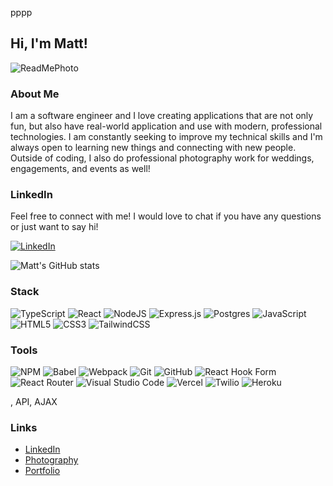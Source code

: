 pppp

## Hi, I'm Matt!
![ReadMePhoto](https://user-images.githubusercontent.com/113474295/224591655-dd427c4d-686f-41e2-b38e-45629ec12c48.png)

### About Me

I am a software engineer and I love creating applications that are not only fun, but also have real-world application and use with modern, professional technologies. I am constantly seeking to improve my technical skills and I'm always open to learning new things and connecting with new people. Outside of coding, I also do professional photography work for weddings, engagements, and events as well!

### LinkedIn

Feel free to connect with me! I would love to chat if you have any questions or just want to say hi!

[![LinkedIn](https://img.shields.io/badge/linkedin-%230077B5.svg?style=for-the-badge&logo=linkedin&logoColor=white)
](https://www.linkedin.com/in/matthew-cha/)

![Matt's GitHub stats](https://github-readme-stats.vercel.app/api?username=matt-cha&theme=algolia&show_icons=true&hide=contribs)

### Stack
![TypeScript](https://img.shields.io/badge/typescript-%23007ACC.svg?style=for-the-badge&logo=typescript&logoColor=white)
![React](https://img.shields.io/badge/react-%2320232a.svg?style=for-the-badge&logo=react&logoColor=%2361DAFB) ![NodeJS](https://img.shields.io/badge/node.js-6DA55F?style=for-the-badge&logo=node.js&logoColor=white)
 ![Express.js](https://img.shields.io/badge/express.js-%23404d59.svg?style=for-the-badge&logo=express&logoColor=%2361DAFB)
 ![Postgres](https://img.shields.io/badge/postgres-%23316192.svg?style=for-the-badge&logo=postgresql&logoColor=white)
 ![JavaScript](https://img.shields.io/badge/javascript-%23323330.svg?style=for-the-badge&logo=javascript&logoColor=%23F7DF1E)
 ![HTML5](https://img.shields.io/badge/html5-%23E34F26.svg?style=for-the-badge&logo=html5&logoColor=white)
 ![CSS3](https://img.shields.io/badge/css3-%231572B6.svg?style=for-the-badge&logo=css3&logoColor=white)
![TailwindCSS](https://img.shields.io/badge/tailwindcss-%2338B2AC.svg?style=for-the-badge&logo=tailwind-css&logoColor=white)

### Tools
 ![NPM](https://img.shields.io/badge/NPM-%23CB3837.svg?style=for-the-badge&logo=npm&logoColor=white)
 ![Babel](https://img.shields.io/badge/Babel-F9DC3e?style=for-the-badge&logo=babel&logoColor=black)
 ![Webpack](https://img.shields.io/badge/webpack-%238DD6F9.svg?style=for-the-badge&logo=webpack&logoColor=black)
 ![Git](https://img.shields.io/badge/git-%23F05033.svg?style=for-the-badge&logo=git&logoColor=white)
 ![GitHub](https://img.shields.io/badge/github-%23121011.svg?style=for-the-badge&logo=github&logoColor=white)
![React Hook Form](https://img.shields.io/badge/React%20Hook%20Form-%23EC5990.svg?style=for-the-badge&logo=reacthookform&logoColor=white)
![React Router](https://img.shields.io/badge/React_Router-CA4245?style=for-the-badge&logo=react-router&logoColor=white)
![Visual Studio Code](https://img.shields.io/badge/Visual%20Studio%20Code-0078d7.svg?style=for-the-badge&logo=visual-studio-code&logoColor=white)
![Vercel](https://img.shields.io/badge/Vercel-000000?style=for-the-badge&logo=vercel&logoColor=white)
![Twilio](https://img.shields.io/badge/Twilio-F22F46?style=for-the-badge&logo=Twilio&logoColor=white)
![Heroku](https://img.shields.io/badge/Heroku-430098?style=for-the-badge&logo=heroku&logoColor=white)


, API, AJAX

### Links

- [LinkedIn](https://www.linkedin.com/in/matthew-cha/)
- [Photography](https://matthewcha.pixieset.com/)
- [Portfolio](https://portfolio-website-6yix1ze6w-matt-cha.vercel.app/)

